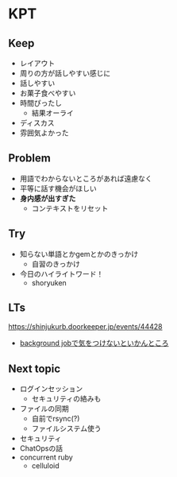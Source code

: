 # KPT

## Keep
- レイアウト
- 周りの方が話しやすい感じに
- 話しやすい
- お菓子食べやすい
- 時間ぴったし
  - 結果オーライ
- ディスカス
- 雰囲気よかった

## Problem
- 用語でわからないところがあれば遠慮なく
- 平等に話す機会がほしい
- **身内感が出すぎた**
  - コンテキストをリセット

## Try
- 知らない単語とかgemとかのきっかけ
  - 自習のきっかけ
- 今日のハイライトワード！
  - shoryuken

## LTs

<https://shinjukurb.doorkeeper.jp/events/44428>

- [background jobで気をつけないといかんところ](http://www.slideshare.net/AkiraMiki/background-job)

## Next topic
- ログインセッション
  - セキュリティの絡みも
- ファイルの同期
  - 自前でrsync(?)
  - ファイルシステム使う
- セキュリティ
- ChatOpsの話
- concurrent ruby
  - celluloid
